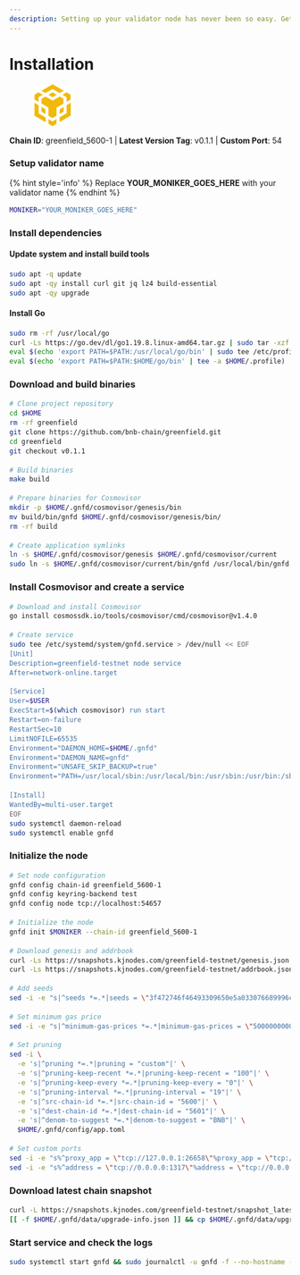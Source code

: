 ```yaml
---
description: Setting up your validator node has never been so easy. Get your validator running in minutes by following step by step instructions.
---
```


# Installation

<figure><img src="https://raw.githubusercontent.com/kj89/cosmos-images/main/logos/greenfield.png" alt=""><figcaption></figcaption></figure>

**Chain ID**: greenfield_5600-1 | **Latest Version Tag**: v0.1.1 | **Custom Port**: 54

### Setup validator name

{% hint style='info' %}
Replace **YOUR_MONIKER_GOES_HERE** with your validator name
{% endhint %}

```bash
MONIKER="YOUR_MONIKER_GOES_HERE"
```

### Install dependencies

#### Update system and install build tools

```bash
sudo apt -q update
sudo apt -qy install curl git jq lz4 build-essential
sudo apt -qy upgrade
```

#### Install Go

```bash
sudo rm -rf /usr/local/go
curl -Ls https://go.dev/dl/go1.19.8.linux-amd64.tar.gz | sudo tar -xzf - -C /usr/local
eval $(echo 'export PATH=$PATH:/usr/local/go/bin' | sudo tee /etc/profile.d/golang.sh)
eval $(echo 'export PATH=$PATH:$HOME/go/bin' | tee -a $HOME/.profile)
```

### Download and build binaries

```bash
# Clone project repository
cd $HOME
rm -rf greenfield
git clone https://github.com/bnb-chain/greenfield.git
cd greenfield
git checkout v0.1.1

# Build binaries
make build

# Prepare binaries for Cosmovisor
mkdir -p $HOME/.gnfd/cosmovisor/genesis/bin
mv build/bin/gnfd $HOME/.gnfd/cosmovisor/genesis/bin/
rm -rf build

# Create application symlinks
ln -s $HOME/.gnfd/cosmovisor/genesis $HOME/.gnfd/cosmovisor/current
sudo ln -s $HOME/.gnfd/cosmovisor/current/bin/gnfd /usr/local/bin/gnfd
```

### Install Cosmovisor and create a service

```bash
# Download and install Cosmovisor
go install cosmossdk.io/tools/cosmovisor/cmd/cosmovisor@v1.4.0

# Create service
sudo tee /etc/systemd/system/gnfd.service > /dev/null << EOF
[Unit]
Description=greenfield-testnet node service
After=network-online.target

[Service]
User=$USER
ExecStart=$(which cosmovisor) run start
Restart=on-failure
RestartSec=10
LimitNOFILE=65535
Environment="DAEMON_HOME=$HOME/.gnfd"
Environment="DAEMON_NAME=gnfd"
Environment="UNSAFE_SKIP_BACKUP=true"
Environment="PATH=/usr/local/sbin:/usr/local/bin:/usr/sbin:/usr/bin:/sbin:/bin:/usr/games:/usr/local/games:/snap/bin:$HOME/.gnfd/cosmovisor/current/bin"

[Install]
WantedBy=multi-user.target
EOF
sudo systemctl daemon-reload
sudo systemctl enable gnfd
```

### Initialize the node

```bash
# Set node configuration
gnfd config chain-id greenfield_5600-1
gnfd config keyring-backend test
gnfd config node tcp://localhost:54657

# Initialize the node
gnfd init $MONIKER --chain-id greenfield_5600-1

# Download genesis and addrbook
curl -Ls https://snapshots.kjnodes.com/greenfield-testnet/genesis.json > $HOME/.gnfd/config/genesis.json
curl -Ls https://snapshots.kjnodes.com/greenfield-testnet/addrbook.json > $HOME/.gnfd/config/addrbook.json

# Add seeds
sed -i -e "s|^seeds *=.*|seeds = \"3f472746f46493309650e5a033076689996c8881@greenfield-testnet.rpc.kjnodes.com:54659\"|" $HOME/.gnfd/config/config.toml

# Set minimum gas price
sed -i -e "s|^minimum-gas-prices *=.*|minimum-gas-prices = \"5000000000BNB\"|" $HOME/.gnfd/config/app.toml

# Set pruning
sed -i \
  -e 's|^pruning *=.*|pruning = "custom"|' \
  -e 's|^pruning-keep-recent *=.*|pruning-keep-recent = "100"|' \
  -e 's|^pruning-keep-every *=.*|pruning-keep-every = "0"|' \
  -e 's|^pruning-interval *=.*|pruning-interval = "19"|' \
  -e 's|^src-chain-id *=.*|src-chain-id = "5600"|' \
  -e 's|^dest-chain-id *=.*|dest-chain-id = "5601"|' \
  -e 's|^denom-to-suggest *=.*|denom-to-suggest = "BNB"|' \
  $HOME/.gnfd/config/app.toml

# Set custom ports
sed -i -e "s%^proxy_app = \"tcp://127.0.0.1:26658\"%proxy_app = \"tcp://127.0.0.1:54658\"%; s%^laddr = \"tcp://127.0.0.1:26657\"%laddr = \"tcp://127.0.0.1:54657\"%; s%^pprof_laddr = \"localhost:6060\"%pprof_laddr = \"localhost:54060\"%; s%^laddr = \"tcp://0.0.0.0:26656\"%laddr = \"tcp://0.0.0.0:54656\"%; s%^prometheus_listen_addr = \":26660\"%prometheus_listen_addr = \":54660\"%" $HOME/.gnfd/config/config.toml
sed -i -e "s%^address = \"tcp://0.0.0.0:1317\"%address = \"tcp://0.0.0.0:54317\"%; s%^address = \":8080\"%address = \":54080\"%; s%^address = \"0.0.0.0:9090\"%address = \"0.0.0.0:54090\"%; s%^address = \"0.0.0.0:9091\"%address = \"0.0.0.0:54091\"%; s%:8545%:54545%; s%:8546%:54546%; s%:6065%:54065%" $HOME/.gnfd/config/app.toml
```

### Download latest chain snapshot

```bash
curl -L https://snapshots.kjnodes.com/greenfield-testnet/snapshot_latest.tar.lz4 | tar -Ilz4 -xf - -C $HOME/.gnfd
[[ -f $HOME/.gnfd/data/upgrade-info.json ]] && cp $HOME/.gnfd/data/upgrade-info.json $HOME/.gnfd/cosmovisor/genesis/upgrade-info.json
```

### Start service and check the logs

```bash
sudo systemctl start gnfd && sudo journalctl -u gnfd -f --no-hostname -o cat
```
